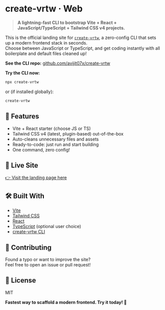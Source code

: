 # create-vrtw · Web

> **A lightning-fast CLI to bootstrap Vite + React + JavaScript/TypeScript + Tailwind CSS v4 projects.**

This is the official landing site for [`create-vrtw`](https://www.npmjs.com/package/create-vrtw), a zero-config CLI that sets up a modern frontend stack in seconds.  
Choose between JavaScript or TypeScript, and get coding instantly with all boilerplate and default files cleaned up!

**See the CLI repo:** [github.com/avijit07x/create-vrtw](https://github.com/avijit07x/create-vrtw)

**Try the CLI now:**

```sh
npx create-vrtw
```
or (if installed globally):

```sh
create-vrtw
```

## 🌟 Features

-   Vite + React starter (choose JS or TS)
-   Tailwind CSS v4 (latest, plugin-based) out-of-the-box
-   Auto-cleans unnecessary files and assets
-   Ready-to-code: just run and start building
-   One command, zero config!

## 🔗 Live Site

[👉 Visit the landing page here](https://vrtw.vercel.app)

<!-- ## 📸 Screenshots -->

## 🛠️ Built With

-   [Vite](https://vitejs.dev/)
-   [Tailwind CSS](https://tailwindcss.com/)
-   [React](https://react.dev/)
-   [TypeScript](https://www.typescriptlang.org/) (optional user choice)
-   [create-vrtw CLI](https://www.npmjs.com/package/create-vrtw)

## 🤝 Contributing

Found a typo or want to improve the site?  
Feel free to open an issue or pull request!

## 📄 License

MIT

**Fastest way to scaffold a modern frontend. Try it today! 🚀**
